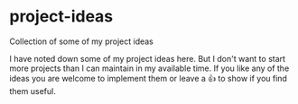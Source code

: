 # project-ideas
Collection of some of my project ideas

I have noted down some of my project ideas here. But I don't want to start more projects than I can maintain in my available time. If you like any of the ideas you are welcome to implement them or leave a :thumbsup: to show if you find them useful.
